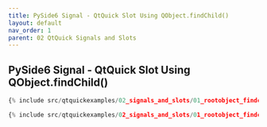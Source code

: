 ```yaml
---
title: PySide6 Signal - QtQuick Slot Using QObject.findChild()
layout: default
nav_order: 1
parent: 02 QtQuick Signals and Slots
---
```


## PySide6 Signal - QtQuick Slot Using QObject.findChild()

```qml
{% include src/qtquickexamples/02_signals_and_slots/01_rootobject_findchild.qml %}
```

```python
{% include src/qtquickexamples/02_signals_and_slots/01_rootobject_findchild.py %}
```